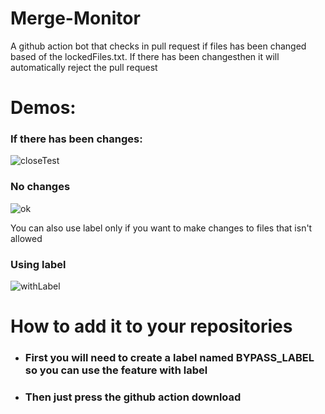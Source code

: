 # Merge-Monitor

A github action bot that checks in pull request if files has been changed based of the lockedFiles.txt. If there has been changesthen it will automatically reject the pull request

# Demos:

### If there has been changes:
![closeTest](https://github.com/user-attachments/assets/d6c91727-e20c-428c-a20e-51cba4b0938a)

### No changes 
![ok](https://github.com/user-attachments/assets/193c153c-23dc-4e1a-a960-feb0769b3f74)

You can also use label only if you want to make changes to files that isn't allowed

### Using label
![withLabel](https://github.com/user-attachments/assets/562f8ff4-a6e5-4d3e-8cae-a7e0dde2d5df)


# How to add it to your repositories

- ### First you will need to create a label named BYPASS_LABEL so you can use the feature with label
- ### Then just press the github action download
